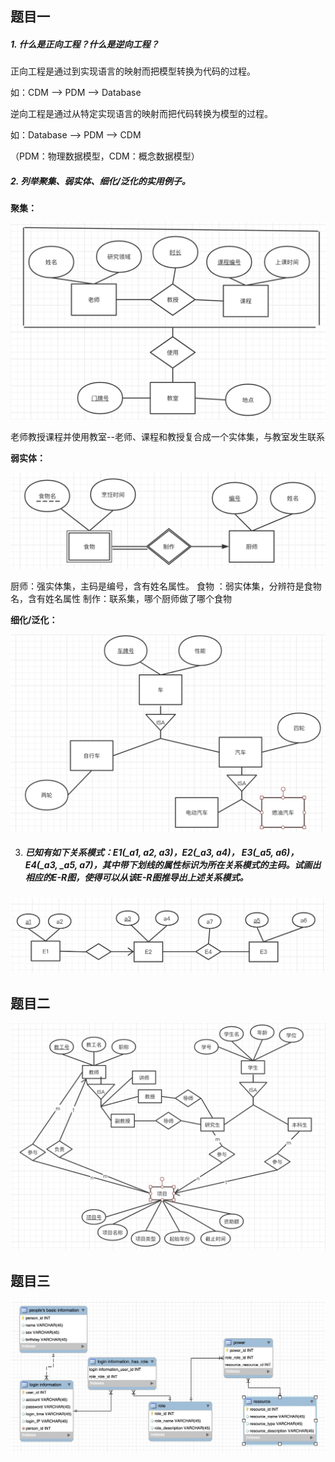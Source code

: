 ## 题目一

##### 1. 什么是正向工程？什么是逆向工程？

正向工程是通过到实现语言的映射而把模型转换为代码的过程。

如：CDM --> PDM --> Database

逆向工程是通过从特定实现语言的映射而把代码转换为模型的过程。

如：Database --> PDM --> CDM

（PDM：物理数据模型，CDM：概念数据模型）

##### 2. 列举聚集、弱实体、细化/泛化的实用例子。

**聚集：**

![聚集](聚集.png)

老师教授课程并使用教室--老师、课程和教授复合成一个实体集，与教室发生联系

**弱实体：**

![image-20200312214140790](弱实体.png)

厨师：强实体集，主码是编号，含有姓名属性。
食物 ：弱实体集，分辨符是食物名，含有姓名属性
制作：联系集，哪个厨师做了哪个食物

**细化/泛化：**

![image-20200313192146749](细化泛化.png)

3. ##### 已知有如下关系模式：E1(_a1, a2, a3)，E2(_a3, a4)， E3(_a5, a6)， E4(_a3, _a5, a7)，其中带下划线的属性标识为所在关系模式的主码。试画出相应的E-R图，使得可以从该E-R图推导出上述关系模式。

![image-20200313193402736](推导.png)

## 题目二

![题目二](题目二.png)



## 题目三

![题目三](题目三.jpg)